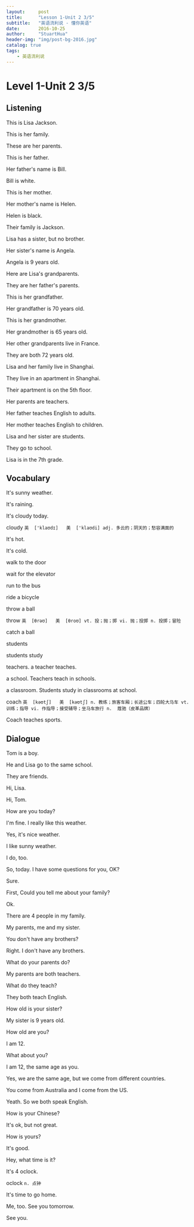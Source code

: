 ```yaml
---
layout:     post
title:      "Lesson 1-Unit 2 3/5"
subtitle:   "英语流利说 - 懂你英语"
date:       2016-10-25
author:     "StuartHua"
header-img: "img/post-bg-2016.jpg"
catalog: true
tags:
    - 英语流利说
---
```


# Level 1-Unit 2 3/5

<!-- more -->

## Listening

This is Lisa Jackson.

This is her family.

These are her parents.

This is her father.

Her father's name is Bill.

Bill is white.

This is her mother.

Her mother's name is Helen.

Helen is black.

Their family is Jackson.

Lisa has a sister, but no brother.

Her sister's name is Angela.

Angela is 9 years old.

Here are Lisa's grandparents.

They are her father's parents.

This is her grandfather.

Her grandfather is 70 years old.

This is her grandmother.

Her grandmother is 65 years old.

Her other grandparents live in France.

They are both 72 years old.

Lisa and her family live in Shanghai.

They live in an apartment in Shanghai.

Their apartment is on the 5th floor.

Her parents are teachers.

Her father teaches English to adults.

Her mother teaches English to children.

Lisa and her sister are students.

They go to school.

Lisa is in the 7th grade.

## Vocabulary

It's sunny weather.

It's raining.

It's cloudy today.

cloudy `英  ['klaʊdɪ]   美  ['klaʊdi]
adj. 多云的；阴天的；愁容满面的`

It's hot.

It's cold.

walk to the door

wait for the elevator

run to the bus

ride a bicycle

throw a ball

throw `英  [θrəʊ]   美  [θroʊ]
vt. 投；抛；掷
vi. 抛；投掷
n. 投掷；冒险`

catch a ball

students

students study

teachers. a teacher teaches.

a school. Teachers teach in schools.

a classroom. Students study in classrooms at school.

coach `英  [kəʊtʃ]   美  [kəʊtʃ]
n. 教练；旅客车厢；长途公车；四轮大马车
vt. 训练；指导
vi. 作指导；接受辅导；坐马车旅行
n.  蔻驰（皮革品牌）`

Coach teaches sports.

## Dialogue

Tom is a boy.

He and Lisa go to the same school.

They are friends.

Hi, Lisa.

Hi, Tom.

How are you today?

I'm fine. I really like this weather.

Yes, it's nice weather.

I like sunny weather.

I do, too.

So, today. I have some questions for you, OK?

Sure.

First, Could you tell me about your family?

Ok.

There are 4 people in my family.

My parents, me and my sister.

You don't have any brothers?

Right. I don't have any brothers.

What do your parents do?

My parents are both teachers.

What do they teach?

They both teach English.

How old is your sister?

My sister is 9 years old.

How old are you?

I am 12.

What about you?

I am 12, the same age as you.

Yes, we are the same age, but we come from different countries.

You come from Australia and I come from the US.

Yeath. So we both speak English.

How is your Chinese?

It's ok, but not great.

How is yours?

It's good.

Hey, what time is it?

It's 4 oclock.

oclock `n. 点钟`

It's time to go home.

Me, too. See you tomorrow.

See you.


